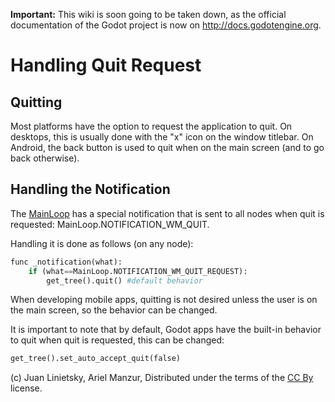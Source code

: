 **Important:** This wiki is soon going to be taken down, as the official documentation of the Godot project is now on http://docs.godotengine.org.

# Handling Quit Request

## Quitting

Most platforms have the option to request the application to quit. On desktops, this is usually done with the "x" icon on the window titlebar. On Android, the back button is used to quit when on the main screen (and to go back otherwise).

## Handling the Notification

The [MainLoop](class_mainloop) has a special notification that is sent to all nodes when quit is requested: MainLoop.NOTIFICATION_WM_QUIT. 

Handling it is done as follows (on any node):

```python
func _notification(what):
	if (what==MainLoop.NOTIFICATION_WM_QUIT_REQUEST):
		get_tree().quit() #default behavior
```

When developing mobile apps, quitting is not desired unless the user is on the main screen, so the behavior can be changed.

It is important to note that by default, Godot apps have the built-in behavior to quit when quit is requested, this can be changed:

```python
get_tree().set_auto_accept_quit(false)
```



(c) Juan Linietsky, Ariel Manzur, Distributed under the terms of the [CC By](https://creativecommons.org/licenses/by/3.0/legalcode) license.
